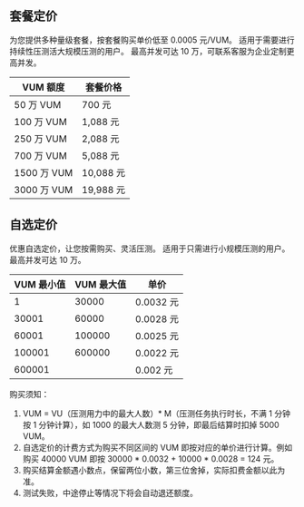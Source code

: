 ## 套餐定价
为您提供多种量级套餐，按套餐购买单价低至 0.0005 元/VUM。
适用于需要进行持续性压测活大规模压测的用户。
最高并发可达 10 万，可联系客服为企业定制更高并发。

| VUM 额度 | 套餐价格 |
|---------|---------|
| 50 万 VUM | 700 元 | 
| 100 万 VUM | 1,088 元 |
| 250 万 VUM | 2,088 元 | 
| 700 万 VUM| 5,088 元 | 
| 1500 万 VUM | 10,088 元 | 
| 3000 万 VUM | 19,988 元 | 


## 自选定价
优惠自选定价，让您按需购买、灵活压测。
适用于只需进行小规模压测的用户。
最高并发可达 10 万。

| VUM 最小值 | VUM 最大值 | 单价 |
|---------|---------|---------|
| 1 | 30000 | 0.0032 元 |
| 30001 | 60000 | 0.0028 元 |
| 60001 | 100000 | 0.0025 元 |
| 100001| 600000 | 0.0022 元 |
| 600001 |  | 0.002 元 |


购买须知：
1. VUM = VU（压测用力中的最大人数）* M（压测任务执行时长，不满 1 分钟按 1 分钟计算），如 1000 的最大人数测 5 分钟，即最后结算时扣掉 5000 VUM。
2. 自选定价的计费方式为购买不同区间的 VUM 即按对应的单价进行计算。例如购买 40000 VUM 即按 30000 \* 0.0032 + 10000 \* 0.0028 = 124 元。
3. 购买结算金额遇小数点，保留两位小数，第三位舍掉，实际扣费金额以此为准。
4. 测试失败，中途停止等情况下将会自动退还额度。
